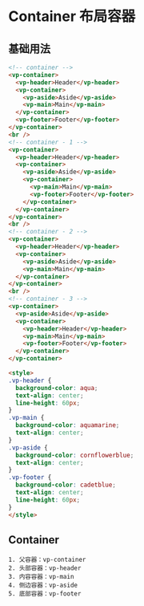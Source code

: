 # Container 布局容器

## 基础用法

<template>
  <div class="container-base">
    <!-- container -->
    <vp-container>
      <vp-header>Header</vp-header>
      <vp-container>
        <vp-aside>Aside</vp-aside>
        <vp-main>Main</vp-main>
      </vp-container>
      <vp-footer>Footer</vp-footer>
    </vp-container>
    <br />
    <!-- container - 1 -->
    <vp-container>
      <vp-header>Header</vp-header>
      <vp-container>
        <vp-aside>Aside</vp-aside>
        <vp-container>
          <vp-main>Main</vp-main>
          <vp-footer>Footer</vp-footer>
        </vp-container>
      </vp-container>
    </vp-container>
    <br />
    <!-- container - 2 -->
    <vp-container>
      <vp-header>Header</vp-header>
      <vp-container>
        <vp-aside>Aside</vp-aside>
        <vp-main>Main</vp-main>
      </vp-container>
    </vp-container>
    <br />
    <!-- container - 3 -->
    <vp-container>
      <vp-aside>Aside</vp-aside>
      <vp-container>
        <vp-header>Header</vp-header>
        <vp-main>Main</vp-main>
        <vp-footer>Footer</vp-footer>
      </vp-container>
    </vp-container>
  </div>
</template>

```html
<!-- container -->
<vp-container>
  <vp-header>Header</vp-header>
  <vp-container>
    <vp-aside>Aside</vp-aside>
    <vp-main>Main</vp-main>
  </vp-container>
  <vp-footer>Footer</vp-footer>
</vp-container>
<br />
<!-- container - 1 -->
<vp-container>
  <vp-header>Header</vp-header>
  <vp-container>
    <vp-aside>Aside</vp-aside>
    <vp-container>
      <vp-main>Main</vp-main>
      <vp-footer>Footer</vp-footer>
    </vp-container>
  </vp-container>
</vp-container>
<br />
<!-- container - 2 -->
<vp-container>
  <vp-header>Header</vp-header>
  <vp-container>
    <vp-aside>Aside</vp-aside>
    <vp-main>Main</vp-main>
  </vp-container>
</vp-container>
<br />
<!-- container - 3 -->
<vp-container>
  <vp-aside>Aside</vp-aside>
  <vp-container>
    <vp-header>Header</vp-header>
    <vp-main>Main</vp-main>
    <vp-footer>Footer</vp-footer>
  </vp-container>
</vp-container>

<style>
.vp-header {
  background-color: aqua;
  text-align: center;
  line-height: 60px;
}
.vp-main {
  background-color: aquamarine;
  text-align: center;
}
.vp-aside {
  background-color: cornflowerblue;
  text-align: center;
}
.vp-footer {
  background-color: cadetblue;
  text-align: center;
  line-height: 60px;
}
</style>
```

<!-- 样式 -->
<style>
.container-base {
  padding: 20px;
  border: 1px solid #95a5a6;
  border-radius: 5px;
}
.container-row {
  margin: 10px;
}
.vp-header {
  background-color: aqua;
  text-align: center;
  line-height: 60px;
}
.vp-main {
  background-color: aquamarine;
  text-align: center;
}
.vp-aside {
  background-color: cornflowerblue;
  text-align: center;
}
.vp-footer {
  background-color: cadetblue;
  text-align: center;
  line-height: 60px;
}
</style>

## Container

    1. 父容器：vp-container
    2. 头部容器：vp-header
    3. 内容容器：vp-main
    4. 侧边容器：vp-aside
    5. 底部容器：vp-footer
